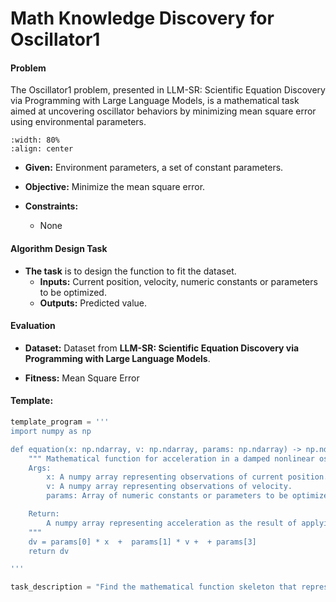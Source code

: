 # **Math Knowledge Discovery** for **Oscillator1**

#### **Problem** 
The Oscillator1 problem, presented in LLM-SR: Scientific Equation Discovery via Programming with Large Language Models, is a mathematical task aimed at uncovering oscillator behaviors by minimizing mean square error using environmental parameters.

```{image} ./oscillator1.png
:width: 80%
:align: center
```
+ **Given:** Environment parameters, a set of constant parameters.

+ **Objective:** Minimize the mean square error.

+ **Constraints:** 
    - None


#### Algorithm Design Task

+ **The task** is to design the function to fit the dataset.
  + **Inputs:** Current position, velocity, numeric constants or parameters to be optimized.
  + **Outputs:** Predicted value.

#### Evaluation

+ **Dataset:** Dataset from **LLM-SR: Scientific Equation Discovery via Programming with Large Language Models**. 

+ **Fitness:** Mean Square Error


#### Template: 

```python
template_program = '''
import numpy as np

def equation(x: np.ndarray, v: np.ndarray, params: np.ndarray) -> np.ndarray:
    """ Mathematical function for acceleration in a damped nonlinear oscillator
    Args:
        x: A numpy array representing observations of current position.
        v: A numpy array representing observations of velocity.
        params: Array of numeric constants or parameters to be optimized

    Return:
        A numpy array representing acceleration as the result of applying the mathematical function to the inputs.
    """
    dv = params[0] * x  +  params[1] * v +  + params[3]
    return dv

'''

task_description = "Find the mathematical function skeleton that represents acceleration in a damped nonlinear oscillator system with driving force, given data on position, and velocity."


```

